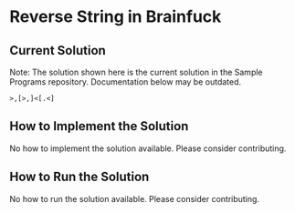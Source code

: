 # Reverse String in Brainfuck

## Current Solution

Note: The solution shown here is the current solution in the Sample Programs repository. Documentation below may be outdated.

```Brainfuck
>,[>,]<[.<]

```

## How to Implement the Solution

No how to implement the solution available. Please consider contributing.

## How to Run the Solution

No how to run the solution available. Please consider contributing.